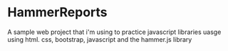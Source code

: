 # HammerReports
A sample web project that i'm using to practice javascript libraries uasge using html. css, bootstrap, javascript and the hammer.js library
